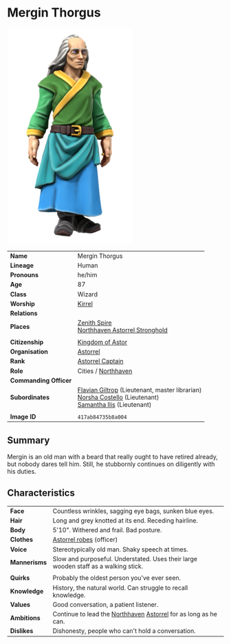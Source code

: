 # Mergin Thorgus

<img src="https://raw.githubusercontent.com/jesskelsall/astarus-images/main/characters/portraits/417ab84735b8a004.png" height="500" />

|||
| --- | --- |
| **Name** | Mergin Thorgus | character.3
| **Lineage** | Human |
| **Pronouns** | he/him |
| **Age** | 87 |
| **Class** | Wizard |
| **Worship** | [Kirrel](../gods/deities/kirrel.md) |
| **Relations** | |
| **Places** | [Zenith Spire](../places/buildings/government/zenith-spire.md)<br>[Northhaven Astorrel Stronghold](../places/settlements/strongholds/northhaven-astorrel-stronghold.md) |
|||
| **Citizenship** | [Kingdom of Astor](../civilisations/kingdom-of-astor/kingdom-of-astor.md) |
| **Organisation** | [Astorrel](../organisations/government/astorrel/astorrel.md) |
| **Rank** | [Astorrel Captain](../organisations/government/astorrel/ranks/astorrel-captain.md) |
| **Role** | Cities / [Northhaven](../places/settlements/cities/northhaven.md) |
| **Commanding Officer** | |
| **Subordinates** | [Flavian Giltrop](flavian-giltrop.md) (Lieutenant, master librarian)<br>[Norsha Costello](norsha-costello.md) (Lieutenant)<br>[Samantha Ilis](samantha-ilis.md) (Lieutenant) |
|||
| **Image ID** | `417ab84735b8a004` |

## Summary

Mergin is an old man with a beard that really ought to have retired already, but nobody dares tell him. Still, he stubbornly continues on diligently with his duties.

## Characteristics

| | |
| --- | --- |
| **Face** | Countless wrinkles, sagging eye bags, sunken blue eyes. | characteristics.2
| **Hair** | Long and grey knotted at its end. Receding hairline. |
| **Body** | 5'10". Withered and frail. Bad posture. |
| **Clothes** | [Astorrel robes](../organisations/government/astorrel/uniforms/astorrel-robes.md) (officer) |
| **Voice** | Stereotypically old man. Shaky speech at times. |
| **Mannerisms** | Slow and purposeful. Understated. Uses their large wooden staff as a walking stick. |
| | |
| **Quirks** | Probably the oldest person you've ever seen. |
| **Knowledge** | History, the natural world. Can struggle to recall knowledge. |
| **Values** | Good conversation, a patient listener. |
| **Ambitions** | Continue to lead the [Northhaven](../places/settlements/cities/northhaven.md) [Astorrel](../organisations/government/astorrel/astorrel.md) for as long as he can. |
| **Dislikes** | Dishonesty, people who can't hold a conversation. |
